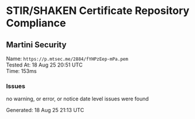 # STIR/SHAKEN Certificate Repository Compliance

## Martini Security

Name: `https://p.mtsec.me/2884/fYHPzEep-mPa.pem`\
Tested At: 18 Aug 25 20:51 UTC\
Time: 153ms

### Issues

no warning, or error, or notice date level issues were found

Generated: 18 Aug 25 21:13 UTC